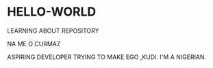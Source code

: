 # HELLO-WORLD
LEARNING ABOUT REPOSITORY

NA ME O CURMAZ

ASPIRING DEVELOPER TRYING TO MAKE EGO ,KUDI. I'M A NIGERIAN.
